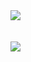 <div align="center">
<img src="https://nhannht.vercel.app/api/scroll-around-and-around" style="display: block; margin: auto;">
</div>

[//]: # (<div align="center">)

[//]: # ()
[//]: # (I am Nhannht)

[//]: # ()
[//]: # (</div>)

<br/>
<br/>




<div align="center">
<img src="https://nhannht.vercel.app/api/i-am-another-nhannht" style="display: block; margin: auto;">
</div>